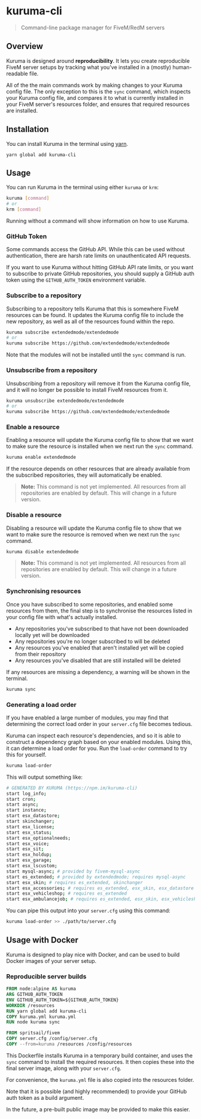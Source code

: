 # kuruma-cli

> Command-line package manager for FiveM/RedM servers

## Overview

Kuruma is designed around **reproducibility**. It lets you create reproducible FiveM server setups by tracking what you've installed in a (mostly) human-readable file.

All of the the main commands work by making changes to your Kuruma config file. The only exception to this is the `sync` command, which inspects your Kuruma config file, and compares it to what is currently installed in your FiveM server's resources folder, and ensures that required resources are installed.

## Installation

You can install Kuruma in the terminal using [yarn](https://yarnpkg.com).

```
yarn global add kuruma-cli
```

## Usage

You can run Kuruma in the terminal using either `kuruma` or `krm`:

```sh
kuruma [command]
# or
krm [command]
```

Running without a command will show information on how to use Kuruma.

### GitHub Token

Some commands access the GitHub API. While this can be used without authentication, there are harsh rate limits on unauthenticated API requests.

If you want to use Kuruma without hitting GitHub API rate limits, or you want to subscribe to private GitHub repositories, you should supply a GitHub auth token using the `GITHUB_AUTH_TOKEN` environment variable.

### Subscribe to a repository

Subscribing to a repository tells Kuruma that this is somewhere
FiveM resources can be found. It updates the Kuruma config file to include the new repository, as well as all of the resources found within the repo.

```bash
kuruma subscribe extendedmode/extendedmode
# or
kuruma subscribe https://github.com/extendedmode/extendedmode
```

Note that the modules will not be installed until the `sync` command is run.

### Unsubscribe from a repository

Unsubscribing from a repository will remove it from the Kuruma config file, and it will no longer be possible to install FiveM resources from it.

```bash
kuruma unsubscribe extendedmode/extendedmode
# or
kuruma subscribe https://github.com/extendedmode/extendedmode
```

### Enable a resource

Enabling a resource will update the Kuruma config file to show that we want to make sure the resource is installed when we next run the `sync` command.

```bash
kuruma enable extendedmode
```

If the resource depends on other resources that are already available from the subscribed repositories, they will automatically be enabled.

> **Note:** This command is not yet implemented. All resources from all repositories are enabled by default. This will change in a future version.

### Disable a resource

Disabling a resource will update the Kuruma config file to show that we want to make sure the resource is removed when we next run the `sync` command.

```bash
kuruma disable extendedmode
```

> **Note:** This command is not yet implemented. All resources from all repositories are enabled by default. This will change in a future version.

### Synchronising resources

Once you have subscribed to some repositories, and enabled some resources from them, the final step is to synchronise the resources listed in your config file with what's actually installed.

- Any repositories you've subscribed to that have not been downloaded locally yet will be downloaded
- Any repositories you're no longer subscribed to will be deleted
- Any resources you've enabled that aren't installed yet will be copied from their repository
- Any resources you've disabled that are still installed will be deleted

If any resources are missing a dependency, a warning will be shown in the terminal.

```bash
kuruma sync
```

### Generating a load order

If you have enabled a large number of modules, you may find that determining the correct load
order in your `server.cfg` file becomes tedious.

Kuruma can inspect each resource's dependencies, and so it is able to construct a dependency graph based on your enabled modules. Using this, it can determine a load order for you. Run the `load-order` command to try this for yourself.

```bash
kuruma load-order
```

This will output something like:

```sh
# GENERATED BY KURUMA (https://npm.im/kuruma-cli)
start log_info;
start cron;
start async;
start instance;
start esx_datastore;
start skinchanger;
start esx_license;
start esx_status;
start esx_optionalneeds;
start esx_voice;
start esx_sit;
start esx_holdup;
start esx_garage;
start esx_lscustom;
start mysql-async; # provided by fivem-mysql-async
start es_extended; # provided by extendedmode; requires mysql-async
start esx_skin; # requires es_extended, skinchanger
start esx_accessories; # requires es_extended, esx_skin, esx_datastore
start esx_vehicleshop; # requires es_extended
start esx_ambulancejob; # requires es_extended, esx_skin, esx_vehicleshop
```

You can pipe this output into your `server.cfg` using this command:

```bash
kuruma load-order >> ./path/to/server.cfg
```

## Usage with Docker

Kuruma is designed to play nice with Docker, and can be used to build Docker images of your server setup.

### Reproducible server builds

```Dockerfile
FROM node:alpine AS kuruma
ARG GITHUB_AUTH_TOKEN
ENV GITHUB_AUTH_TOKEN=${GITHUB_AUTH_TOKEN}
WORKDIR /resources
RUN yarn global add kuruma-cli
COPY kuruma.yml kuruma.yml
RUN node kuruma sync

FROM spritsail/fivem
COPY server.cfg /config/server.cfg
COPY --from=kuruma /resources /config/resources
```

This Dockerfile installs Kuruma in a temporary build container, and uses the `sync` command to install the required resources. It then copies these into the final server image, along with your `server.cfg`.

For convenience, the `kuruma.yml` file is also copied into the resources folder.

Note that it is possible (and highly recommended) to provide your GitHub auth token as a build argument.

In the future, a pre-built public image may be provided to make this easier.
